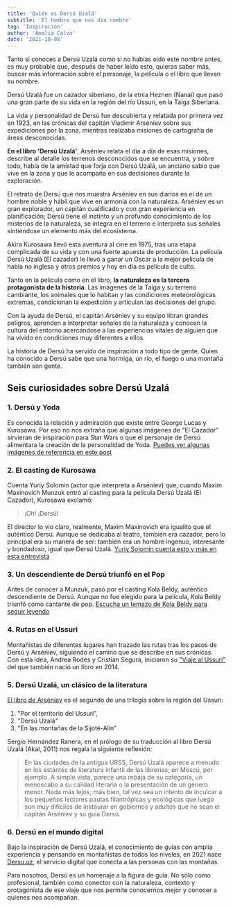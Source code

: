 ```yaml
---
title: 'Quién es Dersú Uzalá'
subtitle: 'El hombre que nos dio nombre'
tag: 'Inspiración'
author: 'Amalia Calvo'
date: '2021-10-08'
---
```


Tanto si conoces a Dersú Uzalá como si no habías oído este nombre antes, es muy probable que, después de haber leído esto, quieras saber más, buscar más información sobre el personaje, la película o el libro que llevan su nombre.

Dersú Uzalá fue un cazador siberiano, de la etnia Heznen (Nanai) que pasó una gran parte de su vida en la región del río Ussuri, en la Taiga Siberiana.

La vida y personalidad de Dersú fue descubierta y relatada por primera vez en 1923, en las crónicas del capitán Vladimir Arséniev sobre sus expediciones por la zona, mientras realizaba misiones de cartografía de áreas desconocidas.

**En el libro 'Dersú Uzalá'**, Arséniev relata el día a día de esas misiones, describe al detalle los terrenos desconocidos que se encuentra, y sobre todo, habla de la amistad que forja con Dersú Uzalá, un anciano sabio que vive en la zona y que le acompaña en sus decisiones durante la exploración.

El retrato de Dersú que nos muestra Arséniev en sus diarios es el de un hombre noble y hábil que vive en armonía con la naturaleza. Arséniev es un gran explorador, un capitán cualificado y con gran experiencia en planificación; Dersú tiene el instinto y un profundo conocimiento de los misterios de la naturaleza, se integra en el terreno e interpreta sus señales sintiéndose un elemento más del ecosistema.

Akira Kurosawa llevó esta aventura al cine en 1975, tras una etapa complicada de su vida y con una fuerte apuesta de producción. La película Dersú Uzalá (El cazador) le llevó a ganar un Oscar a la mejor película de habla no inglesa y otros premios y hoy en día es película de culto.

Tanto en la película como en el libro, **la naturaleza es la tercera protagonista de la historia**. Las imágenes de la Taiga y su terreno cambiante, los animales que lo habitan y las condiciones meteorológicas extremas, condicionan la expedición y articulan las decisiones del grupo.

Con la ayuda de Dersú, el capitán Arséniev y su equipo libran grandes peligros, aprenden a interpretar señales de la naturaleza y conocen la cultura del entorno acercándose a las experiencias vitales de alguien que ha vivido en condiciones muy diferentes a ellos.

La historia de Dersú ha servido de inspiración a todo tipo de gente. Quien ha conocido a Dersú sabe que una hormiga, un río, el fuego o una montaña también son gente.

## Seis curiosidades sobre Dersú Uzalá

### 1. Dersú y Yoda

Es conocida la relación y admiración que existe entre George Lucas y Kurosawa. Por eso no nos extraña que algunas imágenes de "El Cazador" sirvieran de inspiración para Star Wars o que el personaje de Dersú alimentara la creación de la personalidad de Yoda. [Puedes ver algunas imágenes de referencia en este post](http://fd.noneinc.com/secrethistoryofstarwarscom/secrethistoryofstarwars.com/kurosawa3.html)

### 2. El casting de Kurosawa

Cuenta Yuriy Solomin (actor que interpreta a Arséniev) que, cuando Maxim Maxinovich Munzuk entró al casting para la película Dersú Uzalá (El Cazador), Kurosawa exclamó:

> ¡Oh! ¡Dersú!

El director lo vio claro, realmente, Maxim Maxinovich era igualito que el auténtico Dersú. Aunque se dedicaba al teatro, también era cazador, pero lo principal era su manera de ser: también era un hombre ingenuo, interesante y bondadoso, igual que Dersú Uzalá. [Yuriy Solomin cuenta esto y más en esta entrevista](https://www.youtube.com/watch?v=QtkTZ-4lUuM)

### 3. Un descendiente de Dersú triunfó en el Pop

Antes de conocer a Munzuk, pasó por el casting Kola Beldy, auténtico descendiente de Dersú. Aunque no fue elegido para la película, Kola Beldy triunfó como cantante de pop. [Escucha un temazo de Kola Beldy para seguir leyendo](https://www.youtube.com/watch?v=JLTDhK25Lp0)

### 4. Rutas en el Ussuri

Montañistas de diferentes lugares han trazado las rutas tras los pasos de Dersú y Arséniev, siguiendo el camino que se describe en sus crónicas. Con esta idea, Andrea Rodés y Cristian Segura, iniciaron su ["Viaje al Ussuri"](https://www.todostuslibros.com/libros/viaje-al-ussuri_978-84-941052-4-1#synopsis) del que también nació un libro en 2014.

### 5. Dersú Uzalá, un clásico de la literatura

[El libro de Arséniev](https://www.todostuslibros.com/libros/dersu-uzala_978-84-9793-884-6) es el segundo de una trilogía sobre la región del Ussuri:

1. "Por el territorio del Ussuri",
2. "Dersú Uzalá"
3. "En las montañas de la Sijoté-Alín"

Sergio Hernández Ranera, en el prólogo de su traducción al libro Dersú Uzalá (Akal, 2011) nos regala la siguiente reflexión:

> En las ciudades de la antigua URSS, Dersú Uzalá aparece a menudo en los estantes de literatura infantil de las librerías; en Moscú, por ejemplo. A simple vista, parece una rebaja de su categoría, un menoscabo a su calidad literaria o la presentación de un género menor. Nada más lejos; más bien, tal vez sea un intento de inculcar a los pequeños lectores pautas filantrópicas y ecológicas que luego son muy difíciles de instaurar en gobiernos y adultos que no sean el capitán Arséniev y su guía Dersú.

### 6. Dersú en el mundo digital

Bajo la inspiración de Dersú Uzalá, el conocimiento de guías con amplia experiencia y pensando en montañistas de todos los niveles, en 2021 nace [Dersu.uz](http://dersu.uz), el servicio digital que conecta a las personas con las montañas.

Para nosotros, Dersú es un homenaje a la figura de guía. No sólo como profesional, también como conector con la naturaleza,  contexto y protagonista de ese viaje que nos permite conocernos mejor y conocer a quienes nos acompañan.
